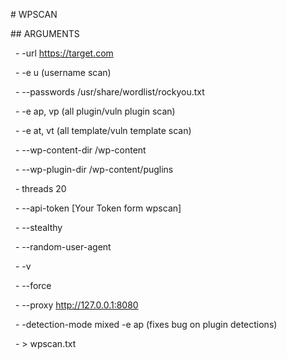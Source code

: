 \# WPSCAN

\## ARGUMENTS

&nbsp;	- -url https://target.com

&nbsp;	- -e u (username scan)

&nbsp;	- --passwords /usr/share/wordlist/rockyou.txt

&nbsp;	- -e ap, vp (all plugin/vuln plugin scan)

&nbsp;	- -e at, vt (all template/vuln template scan)

&nbsp;	- --wp-content-dir /wp-content

&nbsp;	- --wp-plugin-dir /wp-content/puglins

&nbsp;	- threads 20

&nbsp;	- --api-token \[Your Token form wpscan]

&nbsp;	- --stealthy 

&nbsp;	- --random-user-agent

&nbsp;	- -v 

&nbsp;	- --force

&nbsp;	- --proxy http://127.0.0.1:8080

&nbsp;	- -detection-mode mixed -e ap (fixes bug on plugin detections)

&nbsp;	- > wpscan.txt



